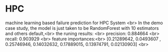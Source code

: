 # HPC
machine learning based failure prediction for HPC System \<br>
In the demo case study, the model is just taken to be RandomForest with 10 estimators and others default,\<br>
the runing results: \<br>
precision: 0.884664 \<br>
recall: 0.903929 \<br>
feature importances:\<br>
[0.21289642, 0.0493607 , 0.25746946, 0.14032632, 0.17889015, 0.13974791, 0.02130903] \<br>

